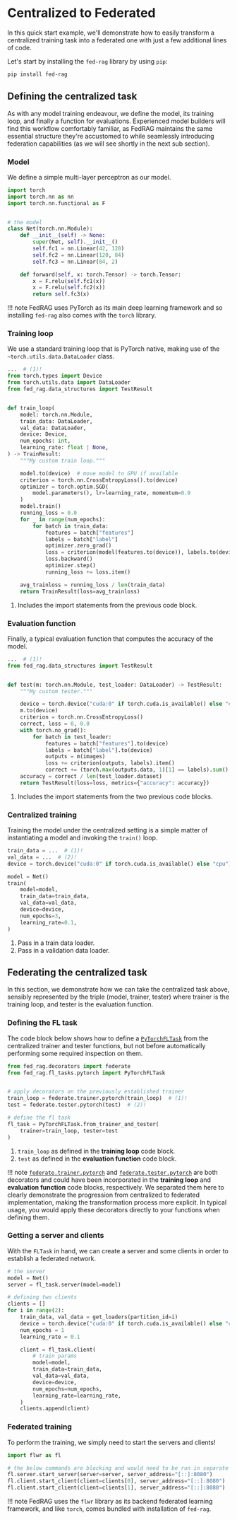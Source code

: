 # Centralized to Federated

In this quick start example, we'll demonstrate how to easily transform a centralized
training task into a federated one with just a few additional lines of code.

Let's start by installing the `fed-rag` library by using `pip`:

``` sh
pip install fed-rag
```

## Defining the centralized task

As with any model training endeavour, we define the model, its training loop, and
finally a function for evaluations. Experienced model builders will find this
workflow comfortably familiar, as FedRAG maintains the same essential structure
they're accustomed to while seamlessly introducing federation capabilities (as we
will see shortly in the next sub section).

### Model

We define a simple multi-layer perceptron as our model.

``` py title="the model"
import torch
import torch.nn as nn
import torch.nn.functional as F


# the model
class Net(torch.nn.Module):
    def __init__(self) -> None:
        super(Net, self).__init__()
        self.fc1 = nn.Linear(42, 120)
        self.fc2 = nn.Linear(120, 84)
        self.fc3 = nn.Linear(84, 2)

    def forward(self, x: torch.Tensor) -> torch.Tensor:
        x = F.relu(self.fc1(x))
        x = F.relu(self.fc2(x))
        return self.fc3(x)
```

!!! note
    FedRAG uses PyTorch as its main deep learning framework and so installing
    `fed-rag` also comes with the `torch` library.

### Training loop

We use a standard training loop that is PyTorch native, making use of the
`~torch.utils.data.DataLoader` class.

``` py title="training loop"
...  # (1)!
from torch.types import Device
from torch.utils.data import DataLoader
from fed_rag.data_structures import TestResult


def train_loop(
    model: torch.nn.Module,
    train_data: DataLoader,
    val_data: DataLoader,
    device: Device,
    num_epochs: int,
    learning_rate: float | None,
) -> TrainResult:
    """My custom train loop."""

    model.to(device)  # move model to GPU if available
    criterion = torch.nn.CrossEntropyLoss().to(device)
    optimizer = torch.optim.SGD(
        model.parameters(), lr=learning_rate, momentum=0.9
    )
    model.train()
    running_loss = 0.0
    for _ in range(num_epochs):
        for batch in train_data:
            features = batch["features"]
            labels = batch["label"]
            optimizer.zero_grad()
            loss = criterion(model(features.to(device)), labels.to(device))
            loss.backward()
            optimizer.step()
            running_loss += loss.item()

    avg_trainloss = running_loss / len(train_data)
    return TrainResult(loss=avg_trainloss)
```

1. Includes the import statements from the previous code block.

### Evaluation function

Finally, a typical evaluation function that computes the accuracy of the model.

``` py title="evaluation function"
...  # (1)!
from fed_rag.data_structures import TestResult


def test(m: torch.nn.Module, test_loader: DataLoader) -> TestResult:
    """My custom tester."""

    device = torch.device("cuda:0" if torch.cuda.is_available() else "cpu")
    m.to(device)
    criterion = torch.nn.CrossEntropyLoss()
    correct, loss = 0, 0.0
    with torch.no_grad():
        for batch in test_loader:
            features = batch["features"].to(device)
            labels = batch["label"].to(device)
            outputs = m(images)
            loss += criterion(outputs, labels).item()
            correct += (torch.max(outputs.data, 1)[1] == labels).sum().item()
    accuracy = correct / len(test_loader.dataset)
    return TestResult(loss=loss, metrics={"accuracy": accuracy})
```

1. Includes the import statements from the two previous code blocks.

### Centralized training

Training the model under the centralized setting is a simple matter of instantiating
a model and invoking the `train()` loop.

``` py title="Centralized training"
train_data = ...  # (1)!
val_data = ...  # (2)!
device = torch.device("cuda:0" if torch.cuda.is_available() else "cpu")

model = Net()
train(
    model=model,
    train_data=train_data,
    val_data=val_data,
    device=device,
    num_epochs=3,
    learning_rate=0.1,
)
```

1. Pass in a train data loader.
2. Pass in a validation data loader.

## Federating the centralized task

In this section, we demonstrate how we can take the centralized task above,
sensibly represented by the triple (model, trainer, tester) where trainer is the
training loop, and tester is the evaluation function.

### Defining the FL task

The code block below shows how to define a [`PyTorchFLTask`](../../api_reference/fl_tasks/pytorch.md)
from the centralized trainer and tester functions, but not before automatically
performing some required inspection on them.

``` py title="Getting an FL Task"
from fed_rag.decorators import federate
from fed_rag.fl_tasks.pytorch import PyTorchFLTask


# apply decorators on the previously established trainer
train_loop = federate.trainer.pytorch(train_loop)  # (1)!
test = federate.tester.pytorch(test)  # (2)!

# define the fl task
fl_task = PyTorchFLTask.from_trainer_and_tester(
    trainer=train_loop, tester=test
)
```

1. `train_loop` as defined in the **training loop** code block.
2. `test` as defined in the **evaluation function** code block.

!!! note
    [`federate.trainer.pytorch`](../../api_reference/decorators/index.md) and
    [`federate.tester.pytorch`](../../api_reference/decorators/index.md) are both
    decorators and could have been incorporated in the **training loop** and
    **evaluation function** code blocks, respectively. We separated them here to
    clearly demonstrate the progression from centralized to federated implementation,
    making the transformation process more explicit. In typical usage, you would
    apply these decorators directly to your functions when defining them.

### Getting a server and clients

With the `FLTask` in hand, we can create a server and some clients in order to
establish a federated network.

``` py title="Getting a server and two clients"
# the server
model = Net()
server = fl_task.server(model=model)

# defining two clients
clients = []
for i in range(2):
    train_data, val_data = get_loaders(partition_id=i)
    device = torch.device("cuda:0" if torch.cuda.is_available() else "cpu")
    num_epochs = 1
    learning_rate = 0.1

    client = fl_task.client(
        # train params
        model=model,
        train_data=train_data,
        val_data=val_data,
        device=device,
        num_epochs=num_epochs,
        learning_rate=learning_rate,
    )
    clients.append(client)
```

### Federated training

To perform the training, we simply need to start the servers and clients!

``` py title="Starting the server and clients"
import flwr as fl

# the below commands are blocking and would need to be run in separate processes
fl.server.start_server(server=server, server_address="[::]:8080")
fl.client.start_client(client=clients[0], server_address="[::]:8080")
fl.client.start_client(client=clients[1], server_address="[::]:8080")
```

!!! note
    FedRAG uses the `flwr` library as its backend federated learning framework,
    and like `torch`, comes bundled with installation of `fed-rag`.
